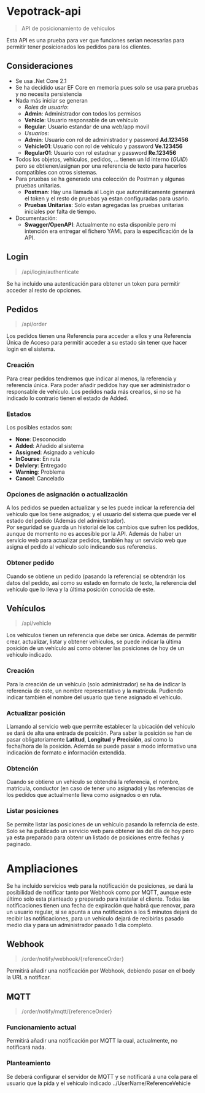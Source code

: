 # Vepotrack-api
> API de posicionamiento de vehiculos

Esta API es una prueba para ver que funciones serían necesarias para permitir tener posicionados los pedidos para los clientes.

## Consideraciones
+ Se usa .Net Core 2.1
+ Se ha decidido usar EF Core en memoría pues solo se usa para pruebas y no necesita persistencia
+ Nada más iniciar se generan
  + *Roles de usuario*:
   + **Admin**: Administrador con todos los permisos
   + **Vehicle**: Usuario responsable de un vehículo
   + **Regular**: Usuario estandar de una web/app movil
  + *Usuarios*: 
   + **Admin**: Usuario con rol de administrador y password **Ad.123456**
   + **Vehicle01**: Usuario con rol de vehículo y password **Ve.123456**
   + **Regular01**: Usuario con rol estadnar y password **Re.123456**
+ Todos los objetos, vehiculos, pedidos, ... tienen un Id interno (*GUID*) pero se obtienen/asignan por una referencia de texto para hacerlos compatibles con otros sistemas.  
+ Para pruebas se ha generado una colección de Postman y algunas pruebas unitarias.
  + **Postman**: Hay una llamada al Login que automáticamente generará el token y el resto de pruebas ya estan configuradas para usarlo.
  + **Pruebas Unitarias**: Solo estan agregadas las pruebas unitarias iniciales por falta de tiempo.
+ Documentación:
  + **Swagger/OpenAPI**: Actualmente no esta disponible pero mi intención era entregar el fichero YAML para la especificación de la API.

## Login
> /api/login/authenticate

Se ha incluido una autenticación para obtener un token para permitir acceder al resto de opciones.  
## Pedidos
> /api/order

Los pedidos tienen una Referencia para acceder a ellos y una Referencia Única de Acceso para permitir acceder a su estado sin tener que hacer login en el sistema. 
### Creación
Para crear pedidos tendremos que indicar al menos, la referencia y referencia única. 
Para poder añadir pedidos hay que ser administrador o responsable de vehículo.
Los pedidos nada más crearlos, si no se ha indicado lo contrario tienen el estado de Added. 
### Estados
Los posibles estados son:
+ **None**: Desconocido 
+ **Added**: Añadido al sistema
+ **Assigned**: Asignado a vehículo
+ **InCourse**: En ruta
+ **Delviery**: Entregado
+ **Warning**: Problema
+ **Cancel**: Cancelado
### Opciones de asignación o actualización
A los pedidos se pueden actualizar y se les puede indicar la referencia del vehículo que los tiene asignados; y el usuario del sistema que puede ver el estado del pedido (Además del administrador).  
Por seguridad se guarda un historial de los cambios que sufren los pedidos, aunque de momento no es accesible por la API.
Además de haber un servicio web para actualizar pedidos, también hay un servicio web que asigna el pedido al vehiculo solo indicando sus referencias. 
### Obtener pedido
Cuando se obtiene un pedido (pasando la referencia) se obtendrán los datos del pedido, así como su estado en formato de texto, la referencia del vehículo que lo lleva y la última posición conocida de este.

## Vehículos
> /api/vehicle

Los vehículos tienen un referencia que debe ser única. Además de permitir crear, actualizar, listar y obtener vehículos, se puede indicar la última posición de un vehículo así como obtener las posiciones de hoy de un vehículo indicado.
### Creación
Para la creación de un vehículo (solo administrador) se ha de indicar la referencia de este, un nombre representativo y la matrícula. 
Pudiendo indicar también el nombre del usuario que tiene asignado el vehículo.  
### Actualizar posición
Llamando al servicio web que permite establecer la ubicación del vehículo se dará de alta una entrada de posición. Para saber la posición se han de pasar obligatoriamente **Latitud**, **Longitud** y **Precisión**, así como la fecha/hora de la posición. Además se puede pasar a modo informativo una indicación de formato e información extendida.   
### Obtención 
Cuando se obtiene un vehículo se obtendrá la referencia, el nombre, matrícula, conductor (en caso de tener uno asignado) y las referencias de los pedidos que actualmente lleva como asignados o en ruta. 
### Listar posiciones
Se permite listar las posiciones de un vehículo pasando la referncia de este. Solo se ha publicado un servicio web para obtener las del día de hoy pero ya esta preparado para obtenr un listado de posiciones entre fechas y paginado. 

# Ampliaciones
Se ha incluido servicios web para la notificación de posiciones, se dará la posibilidad de notificar tanto por Webhook como por MQTT, aunque este último solo esta planteado y preparado para instalar el cliente. 
Todas las notificaciones tienen una fecha de expiración que habrá que renovar, para un usuario regular, si se apunta a una notificación a los 5 minutos dejará de recibir las notificaciones, para un vehículo dejará de recibirlas pasado medio día y para un administrador pasado 1 día completo.

## Webhook
> /order/notify/webhook/{referenceOrder}

Permitirá añadir una notificación por Webhook, debiendo pasar en el body la URL a notificar. 

## MQTT
> /order/notify/mqtt/{referenceOrder}

### Funcionamiento actual 

Permitirá añadir una notificación por MQTT la cual, actualmente, no notificará nada. 

### Planteamiento

Se deberá configurar el servidor de MQTT y se notificará a una cola para el usuario que la pida y el vehículo indicado ../UserName/ReferenceVehicle 

